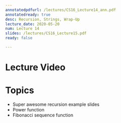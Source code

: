 ```yaml
---
annotatedpdfurl: /lectures/CS16_Lecture14_ann.pdf
annotatedready: true
desc: Recursion, Strings, Wrap-Up
lecture_date: 2020-05-20
num: Lecture 14
slides: /lectures/CS16_Lecture15.pdf
ready: false

---
```


# Lecture Video



# Topics

- Super awesome recursion example slides
- Power function
- Fibonacci sequence function